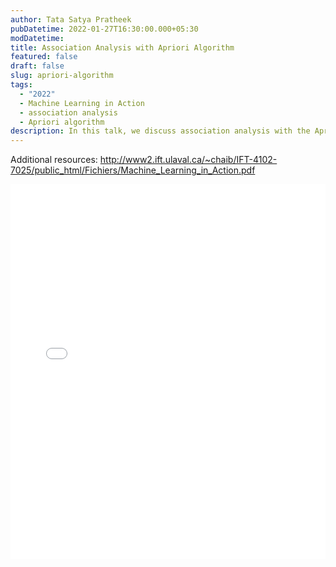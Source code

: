 ```yaml
---
author: Tata Satya Pratheek
pubDatetime: 2022-01-27T16:30:00.000+05:30
modDatetime:
title: Association Analysis with Apriori Algorithm
featured: false
draft: false
slug: apriori-algorithm
tags:
  - "2022"
  - Machine Learning in Action
  - association analysis
  - Apriori algorithm
description: In this talk, we discuss association analysis with the Apriori algorithm.
---
```


Additional resources:
http://www2.ift.ulaval.ca/~chaib/IFT-4102-7025/public_html/Fichiers/Machine_Learning_in_Action.pdf

<embed src="/assets/slides/2022-01-27--Pratheek--apriori-algorithm.pdf" type="application/pdf" width="100%" height="600px">
